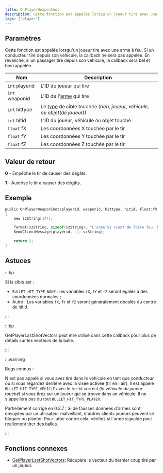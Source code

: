 ```yaml
---
title: OnPlayerWeaponShot
description: Cette fonction est appelée lorsqu'un joueur tire avec une arme à feu.
tags: ["player"]
---
```


<VersionWarn name='callback' version='SA-MP 0.3z' />

## Paramètres

Cette fonction est appelée lorsqu'un joueur tire avec une arme à feu. Si un conducteur tire depuis son véhicule, la callback ne sera pas appelée. En revanche, si un passager tire depuis son véhicule, la callback sera bel et bien appelée.

| Nom            | Description                                                                                               |
| -------------- | --------------------------------------------------------------------------------------------------------- |
| `int` playerid | L'ID du joueur qui tire                                                                                   |
| `int` weaponid | L'ID de l'[arme](../resources/weaponids) qui tire                                                         |
| `int` hittype  | Le [type](../resources/bullethittypes) de cible touchée _(rien, joueur, véhicule, ou objet(de joueur))_   |
| `int` hitid    | L'ID du joueur, véhicule ou objet touché                                                                  |
| `float` fX     | Les coordonnées X touchée par le tir                                                                      |
| `float` fY     | Les coordonnées Y touchée par le tir                                                                      |
| `float` fZ     | Les coordonnées Z touchée par le tir                                                                      |

## Valeur de retour

**0** - Empêche le tir de causer des dégâts.

**1** - Autorise le tir à causer des dégâts.


## Exemple

```c
public OnPlayerWeaponShot(playerid, weaponid, hittype, hitid, Float:fX, Float:fY, Float:fZ)
{
    new szString[144];
    
    format(szString, sizeof(szString), "L'arme %i vient de faire feu. hittype: %i   hitid: %i   position: %f, %f, %f", weaponid, hittype, hitid, fX, fY, fZ);
    SendClientMessage(playerid, -1, szString);
 
    return 1;
}
```

## Astuces

:::tip

Si la cible est :

* `BULLET_HIT_TYPE_NONE` : les variables `fX`, `fY` et `fZ` seront égales à des coordonnées normales ;
* Autre : Les variables `fX`, `fY` et `fZ` seront généralement décalés du centre de hitid.

:::

:::tip

GetPlayerLastShotVectors peut être utilisé dans cette callback pour plus de détails sur les vecteurs de la balle.

:::

:::warning

Bugs connus :

N'est pas appelé si vous avez tiré dans le véhicule en tant que conducteur ou si vous regardez derrière avec la visée activée (tir en l'air). Il est appelé `BULLET_HIT_TYPE_VEHICLE` avec le `hitid` correct _(le véhicule du joueur touché)_ si vous tirez sur un joueur qui se trouve dans un véhicule. Il ne s'appellera pas du tout `BULLET_HIT_TYPE_PLAYER`. 

Partiellement corrigé en 0.3.7 : Si de fausses données d'armes sont envoyées par un utilisateur malveillant, d'autres clients joueurs peuvent se bloquer ou planter. Pour lutter contre cela, vérifiez si l'arme signalée peut réellement tirer des balles.

:::

## Fonctions connexes

- [GetPlayerLastShotVectors](../functions/GetPlayerLastShotVectors): Récupère le vecteur du dernier coup tiré par un joueur.
